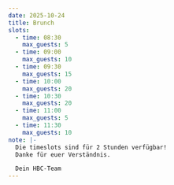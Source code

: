 ```yaml
---
date: 2025-10-24
title: Brunch
slots:
  - time: 08:30
    max_guests: 5
  - time: 09:00
    max_guests: 10
  - time: 09:30
    max_guests: 15
  - time: 10:00
    max_guests: 20
  - time: 10:30
    max_guests: 20
  - time: 11:00
    max_guests: 5
  - time: 11:30
    max_guests: 10
note: |-
  Die timeslots sind für 2 Stunden verfügbar!
  Danke für euer Verständnis. 

  Dein HBC-Team
---
```

